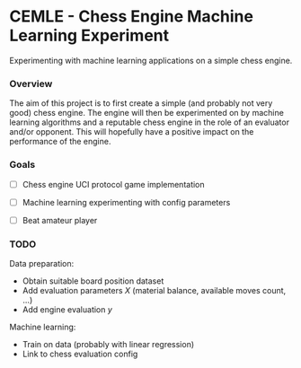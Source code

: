 # CEMLE - Chess Engine Machine Learning Experiment

Experimenting with machine learning applications on a simple chess engine.

### Overview

The aim of this project is to first create a simple (and probably not very
good) chess engine. The engine will then be experimented on by machine
learning algorithms and a reputable chess engine in the role of an evaluator
and/or opponent. This will hopefully have a positive impact on the performance
of the engine.

### Goals

- [ ] Chess engine UCI protocol game implementation
- [ ] Machine learning experimenting with config parameters
- [ ] Beat amateur player


### TODO

Data preparation:
* Obtain suitable board position dataset
* Add evaluation parameters _X_ (material balance, available moves count, ...)
* Add engine evaluation _y_

Machine learning:
* Train on data (probably with linear regression)
* Link to chess evaluation config
